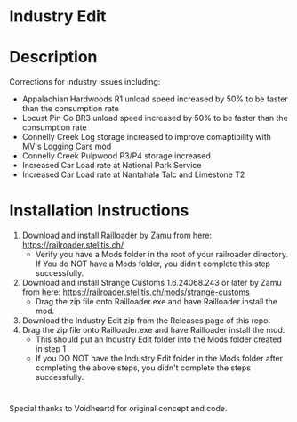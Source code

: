 # Industry Edit

# Description
Corrections for industry issues including:
- Appalachian Hardwoods R1 unload speed increased by 50% to be faster than the consumption rate
- Locust Pin Co BR3 unload speed increased by 50% to be faster than the consumption rate
- Connelly Creek Log storage increased to improve comaptibility with MV's Logging Cars mod
- Connelly Creek Pulpwood P3/P4 storage increased
- Increased Car Load rate at National Park Service
- Increased Car Load rate at Nantahala Talc and Limestone T2

# Installation Instructions
1. Download and install Railloader by Zamu from here: https://railroader.stelltis.ch/
    * Verify you have a Mods folder in the root of your railroader directory. If You do NOT have a Mods folder, you didn't complete this step successfully.
2. Download and install Strange Customs 1.6.24068.243 or later by Zamu from here: https://railroader.stelltis.ch/mods/strange-customs
   * Drag the zip file onto Railloader.exe and have Railloader install the mod.
3. Download the Industry Edit zip from the Releases page of this repo.
4. Drag the zip file onto Railloader.exe and have Railloader install the mod.
   * This should put an Industry Edit folder into the Mods folder created in step 1
   * If you DO NOT have the Industry Edit folder in the Mods folder after completing the above steps, you didn't complete the steps successfully.
#
Special thanks to Voidheartd for original concept and code.
